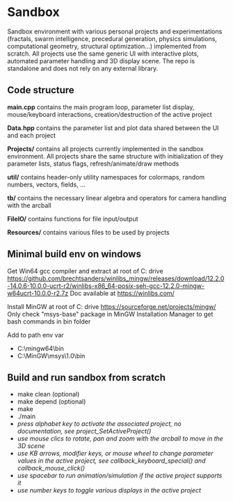# Sandbox
Sandbox environment with various personal projects and experimentations (fractals, swarm intelligence, precedural generation, physics simulations, computational geometry, structural optimization...) implemented from scratch. All projects use the same generic UI with interactive plots, automated parameter handling and 3D display scene. The repo is standalone and does not rely on any external library.

## Code structure

**main.cpp** contains the main program loop, parameter list display, mouse/keyboard interactions, creation/destruction of the active project

**Data.hpp** contains the parameter list and plot data shared between the UI and each project

**Projects/** contains all projects currently implemented in the sandbox environment. All projects share the same structure with initialization of they parameter lists, status flags, refresh/animate/draw methods

**util/** contains header-only utility namespaces for colormaps, random numbers, vectors, fields, ...

**tb/** contains the necessary linear algebra and operators for camera handling with the arcball

**FileIO/** contains functions for file input/output

**Resources/** contains various files to be used by projects

## Minimal build env on windows
Get Win64 gcc compiler and extract at root of C: drive
https://github.com/brechtsanders/winlibs_mingw/releases/download/12.2.0-14.0.6-10.0.0-ucrt-r2/winlibs-x86_64-posix-seh-gcc-12.2.0-mingw-w64ucrt-10.0.0-r2.7z
Doc available at  https://winlibs.com/

Install MinGW at root of C: drive
https://sourceforge.net/projects/mingw/
Only check "msys-base" package in MinGW Installation Manager to get bash commands in bin folder

Add to path env var
- C:\mingw64\bin
- C:\MinGW\msys\1.0\bin

## Build and run sandbox from scratch
- make clean (optional)
- make depend (optional)
- make
- ./main
- *press alphabet key to activate the associated project, no documentation, see project_SetActiveProject()*
- *use mouse clics to rotate, pan and zoom with the arcball to move in the 3D scene*
- *use KB arrows, modifier keys, or mouse wheel to change parameter values in the active project, see callback_keyboard_special() and callback_mouse_click()*
- *use spacebar to run animation/simulation if the active project supports it*
- *use number keys to toggle various displays in the active project*
